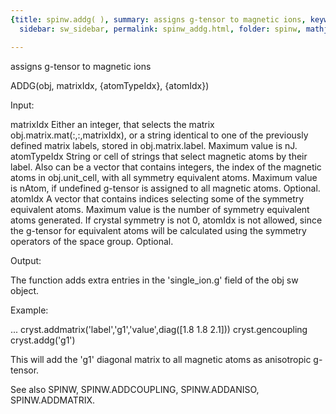 ```yaml
---
{title: spinw.addg( ), summary: assigns g-tensor to magnetic ions, keywords: sample,
  sidebar: sw_sidebar, permalink: spinw_addg.html, folder: spinw, mathjax: 'true'}

---
```

assigns g-tensor to magnetic ions
 
ADDG(obj, matrixIdx, {atomTypeIdx}, {atomIdx})
 
Input:
 
matrixIdx     Either an integer, that selects the matrix
              obj.matrix.mat(:,:,matrixIdx), or a string identical to one
              of the previously defined matrix labels, stored in
              obj.matrix.label. Maximum value is nJ.
atomTypeIdx   String or cell of strings that select magnetic atoms by
              their label. Also can be a vector that contains integers,
              the index of the magnetic atoms in obj.unit_cell, with all
              symmetry equivalent atoms. Maximum value is nAtom, if
              undefined g-tensor is assigned to all magnetic atoms.
              Optional.
 atomIdx      A vector that contains indices selecting some of the
              symmetry equivalent atoms. Maximum value is the number of
              symmetry equivalent atoms generated. If crystal symmetry is
              not 0, atomIdx is not allowed, since the g-tensor for
              equivalent atoms will be calculated using the symmetry
              operators of the space group. Optional.
 
Output:
 
The function adds extra entries in the 'single_ion.g' field of the obj sw
object.
 
Example:
 
...
cryst.addmatrix('label','g1','value',diag([1.8 1.8 2.1]))
cryst.gencoupling
cryst.addg('g1')
 
This will add the 'g1' diagonal matrix to all magnetic atoms as
anisotropic g-tensor.
 
See also SPINW, SPINW.ADDCOUPLING, SPINW.ADDANISO, SPINW.ADDMATRIX.
 
